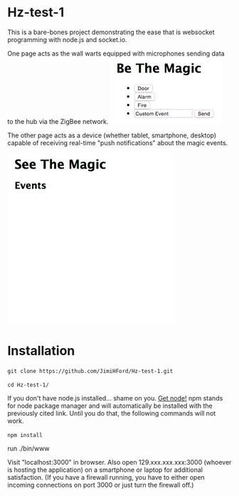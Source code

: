 # Hz-test-1
This is a bare-bones project demonstrating the ease that is websocket programming with node.js and socket.io.

One page acts as the wall warts equipped with microphones sending data to the hub via the ZigBee network.
![Hz devices plugged into the wall](./be-the-magic.png)

The other page acts as a device (whether tablet, smartphone, desktop) capable of receiving real-time "push notifications" about the magic events.

![Device that receives live Hz notifications](./see-the-magic.gif)

Installation
============

```git clone https://github.com/JimiHFord/Hz-test-1.git```

```cd Hz-test-1/```

If you don't have node.js installed... shame on you. [Get node!](https://nodejs.org/) npm stands for node package manager and will automatically be installed with the previously cited link. Until you do that, the following commands will not work.

```npm install```



run ./bin/www

Visit "localhost:3000" in browser. Also open 129.xxx.xxx.xxx:3000 (whoever is hosting the application) on a smartphone or laptop for additional satisfaction. (If you have a firewall running, you have to either open incoming connections on port 3000 or just turn the firewall off.)
